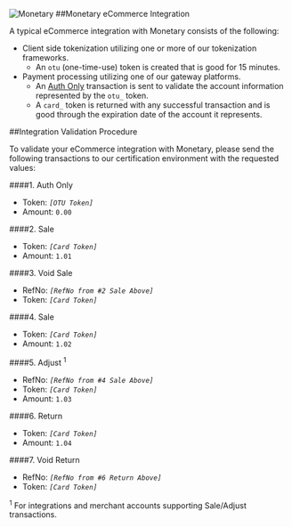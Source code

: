 ![Monetary](https://mntry.github.io/WebToken/logo.png)
##Monetary eCommerce Integration

A typical eCommerce integration with Monetary consists of the following:
* Client side tokenization utilizing one or more of our tokenization frameworks.
  * An `otu` (one-time-use) token is created that is good for 15 minutes.
* Payment processing utilizing one of our gateway platforms.
  * An [Auth Only](https://github.com/Mntry/Pay/blob/master/CREDIT.md#auth-only) transaction is sent to validate the account information represented by the `otu_` token.
  * A `card_` token is returned with any successful transaction and is good through the expiration date of the account it represents.

##Integration Validation Procedure

To validate your eCommerce integration with Monetary, please send the following transactions to our certification environment with the requested values:

####1. Auth Only
* Token: _`[OTU Token]`_
* Amount: `0.00`

####2. Sale
* Token: _`[Card Token]`_
* Amount: `1.01`

####3. Void Sale
* RefNo: _`[RefNo from #2 Sale Above]`_
* Token: _`[Card Token]`_

####4. Sale
* Token: _`[Card Token]`_
* Amount: `1.02`

####5. Adjust <sup>1</sup>
* RefNo: _`[RefNo from #4 Sale Above]`_
* Token: _`[Card Token]`_
* Amount: `1.03`

####6. Return
* Token: _`[Card Token]`_
* Amount: `1.04`

####7. Void Return
* RefNo: _`[RefNo from #6 Return Above]`_
* Token: _`[Card Token]`_


<sup>1</sup> For integrations and merchant accounts supporting Sale/Adjust transactions.<br />
